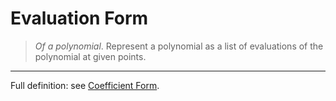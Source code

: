 # Evaluation Form
> *Of a polynomial*. Represent a polynomial as a list of evaluations of the polynomial at given points.
---

Full definition: see [Coefficient Form](./coefficient_form.md).